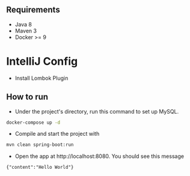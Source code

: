 ## Requirements
- Java 8
- Maven 3
- Docker >= 9

# IntelliJ Config
- Install Lombok Plugin


## How to run

- Under the project's directory, run this command to set up MySQL.
```bash
docker-compose up -d
```
- Compile and start the project with
```bash
mvn clean spring-boot:run
```
- Open the app at http://localhost:8080. You should see this message
````
{"content":"Hello World"}
````



